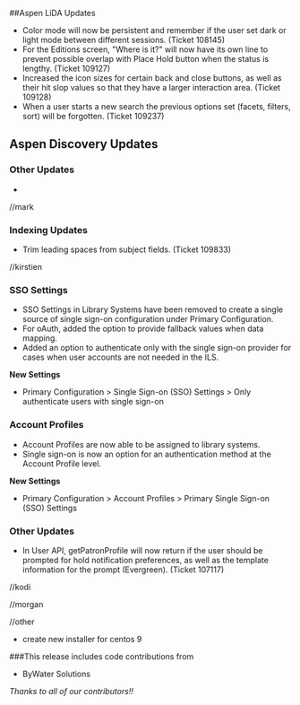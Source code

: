 ##Aspen LiDA Updates
- Color mode will now be persistent and remember if the user set dark or light mode between different sessions. (Ticket 108145)
- For the Editions screen, "Where is it?" will now have its own line to prevent possible overlap with Place Hold button when the status is lengthy. (Ticket 109127)
- Increased the icon sizes for certain back and close buttons, as well as their hit slop values so that they have a larger interaction area. (Ticket 109128)
- When a user starts a new search the previous options set (facets, filters, sort) will be forgotten. (Ticket 109237)

## Aspen Discovery Updates

### Other Updates
- 

//mark
### Indexing Updates
- Trim leading spaces from subject fields. (Ticket 109833)

//kirstien
### SSO Settings
- SSO Settings in Library Systems have been removed to create a single source of single sign-on configuration under Primary Configuration.
- For oAuth, added the option to provide fallback values when data mapping.
- Added an option to authenticate only with the single sign-on provider for cases when user accounts are not needed in the ILS.

**New Settings**
- Primary Configuration > Single Sign-on (SSO) Settings > Only authenticate users with single sign-on

### Account Profiles
- Account Profiles are now able to be assigned to library systems.
- Single sign-on is now an option for an authentication method at the Account Profile level.

 **New Settings**
- Primary Configuration > Account Profiles > Primary Single Sign-on (SSO) Settings

### Other Updates
- In User API, getPatronProfile will now return if the user should be prompted for hold notification preferences, as well as the template information for the prompt (Evergreen). (Ticket 107117)

//kodi

//morgan

//other
- create new installer for centos 9 

###This release includes code contributions from
- ByWater Solutions

_Thanks to all of our contributors!!_